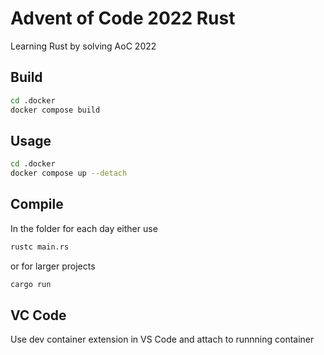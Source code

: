# Advent of Code 2022 Rust

Learning Rust by solving AoC 2022

## Build

```sh
cd .docker
docker compose build
```

## Usage

```sh
cd .docker
docker compose up --detach
```

## Compile 

In the folder for each day either use 

```sh
rustc main.rs
```

or for larger projects

```sh
cargo run
```

## VC Code

Use dev container extension in VS Code and attach to runnning container
